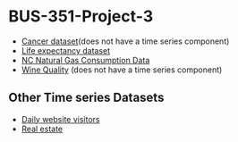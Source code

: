 # BUS-351-Project-3
* [Cancer dataset](https://drive.google.com/drive/u/0/folders/1RckOAqV-mExkvbyiuKut4fMr4zYB5aZm)(does not have a time series component)
* [Life expectancy dataset](https://drive.google.com/drive/u/0/folders/1A-sIud0IX6EqRh9hBZcLRnDLa_eX7hEO)
* [NC Natural Gas Consumption Data](https://drive.google.com/drive/u/0/folders/1gljT4ixNMmetrQeyRBOrx2M3-INVIdUc)
* [Wine Quality](https://drive.google.com/drive/u/0/folders/15X5AEATwFT22t6ubI-uZu7-e2hvberS3) (does not have a time series component)
## Other Time series Datasets
* [Daily website visitors](https://drive.google.com/drive/u/0/folders/1Jki9CG84RuNWE4buwY_0EheSSWSmaWtE) 
* [Real estate](https://drive.google.com/drive/u/0/folders/1Bfuy105mP2RL2n_x1XXAWQQJ3LQCarVA)

